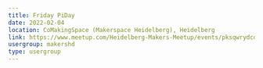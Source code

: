 ```yaml
---
title: Friday PiDay
date: 2022-02-04
location: CoMakingSpace (Makerspace Heidelberg), Heidelberg
link: https://www.meetup.com/Heidelberg-Makers-Meetup/events/pksqwrydcdbgb/
usergroup: makershd
type: usergroup
---
```

